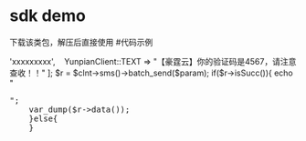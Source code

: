 # sdk demo
下载该类包，解压后直接使用
#代码示例
<?php
require_once("vendor/autoload.php");
use \Yunpian\Sdk\YunpianClient;
//初始化client,apikey作为所有请求的默认值
    $clnt = YunpianClient::create('xxxxxx'); //apikey请前往豪霆云官网申请（www.haotingyun.com）
    $param = [
    YunpianClient::MOBILE => 'xxxxxxxxx',
    YunpianClient::TEXT => "【豪霆云】你的验证码是4567，请注意查收！！"
    ];
    $r = $clnt->sms()->batch_send($param);
    if($r->isSucc()){
    echo "<pre>";
    var_dump($r->data());
    }else{
    }

